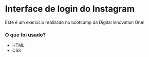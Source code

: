 # Interface de login do Instagram

Este é um exercício realizado no bootcamp da Digital Innovation One!

### O que foi usado?

* HTML
* CSS 
